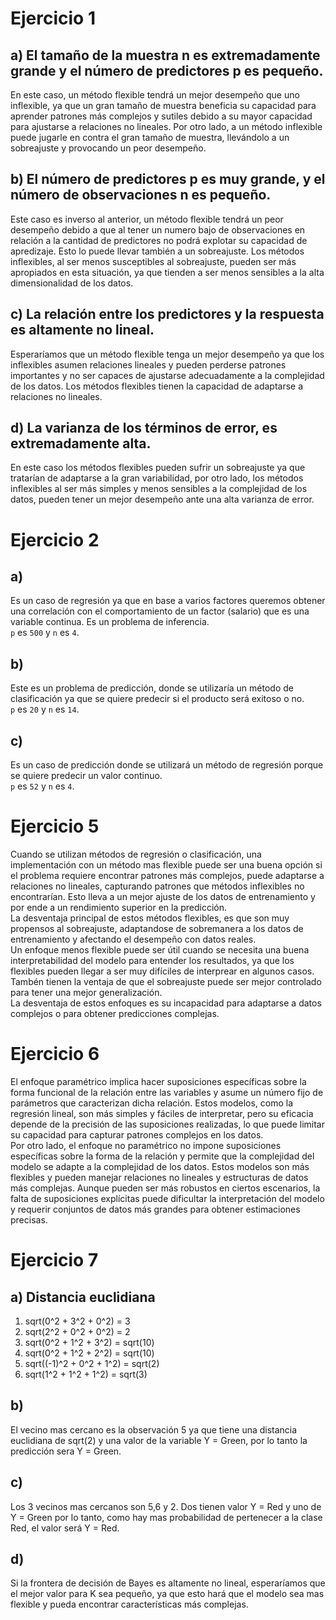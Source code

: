# Ejercicio 1
## a) El tamaño de la muestra n es extremadamente grande y el número de predictores p es pequeño.
En este caso, un método flexible tendrá un mejor desempeño que uno inflexible, ya que un gran tamaño de muestra beneficia su capacidad para aprender patrones más complejos y sutiles debido a su mayor capacidad para ajustarse a relaciones no lineales. Por otro lado, a un método inflexible puede jugarle en contra el gran tamaño de muestra, llevándolo a un sobreajuste y provocando un peor desempeño.
## b) El número de predictores p es muy grande, y el número de observaciones n es pequeño.
Este caso es inverso al anterior, un método flexible tendrá un peor desempeño debido a que al tener un numero bajo de observaciones en relación a la cantidad de predictores no podrá explotar su capacidad de apredizaje. Esto lo puede llevar también a un sobreajuste. Los métodos inflexibles, al ser menos susceptibles al sobreajuste, pueden ser más apropiados en esta situación, ya que tienden a ser menos sensibles a la alta dimensionalidad de los datos.
## c) La relación entre los predictores y la respuesta es altamente no lineal.
Esperaríamos que un método flexible tenga un mejor desempeño ya que los inflexibles asumen relaciones lineales y pueden perderse patrones importantes y no ser capaces de ajustarse adecuadamente a la complejidad de los datos. Los métodos flexibles tienen la capacidad de adaptarse a relaciones no lineales.
## d) La varianza de los términos de error, es extremadamente alta.
En este caso los métodos flexibles pueden sufrir un sobreajuste ya que tratarían de adaptarse a la gran variabilidad, por otro lado, los métodos inflexibles al ser más simples y menos sensibles a la complejidad de los datos, pueden tener un mejor desempeño ante una alta varianza de error.

# Ejercicio 2
## a)
Es un caso de regresión ya que en base a varios factores queremos obtener una correlación con el comportamiento de un factor (salario) que es una variable continua. Es un problema de inferencia.  
`p` es `500` y `n` es `4`.  
## b)
Este es un problema de predicción, donde se utilizaría un método de clasificación ya que se quiere predecir si el producto será exitoso o no.  
`p` es `20` y `n` es `14`.
## c)
Es un caso de predicción donde se utilizará un método de regresión porque se quiere predecir un valor continuo.  
`p` es `52` y `n` es `4`.

# Ejercicio 5
Cuando se utilizan métodos de regresión o clasificación, una implementación con un método mas flexible puede ser una buena opción si el problema requiere encontrar patrones más complejos, puede adaptarse a relaciones no lineales, capturando patrones que métodos inflexibles no encontrarían. Esto lleva a un mejor ajuste de los datos de entrenamiento y por ende a un rendimiento superior en la predicción.  
La desventaja principal de estos métodos flexibles, es que son muy propensos al sobreajuste, adaptandose de sobremanera a los datos de entrenamiento y afectando el desempeño con datos reales.  
Un enfoque menos flexible puede ser útil cuando se necesita una buena interpretabilidad del modelo para entender los resultados, ya que los flexibles pueden llegar a ser muy difíciles de interprear en algunos casos. Tambén tienen la ventaja de que el sobreajuste puede ser mejor controlado para tener una mejor generalización.  
La desventaja de estos enfoques es su incapacidad para adaptarse a datos complejos o para obtener predicciones complejas.

# Ejercicio 6
El enfoque paramétrico implica hacer suposiciones específicas sobre la forma funcional de la relación entre las variables y asume un número fijo de parámetros que caracterizan dicha relación. Estos modelos, como la regresión lineal, son más simples y fáciles de interpretar, pero su eficacia depende de la precisión de las suposiciones realizadas, lo que puede limitar su capacidad para capturar patrones complejos en los datos.  
Por otro lado, el enfoque no paramétrico no impone suposiciones específicas sobre la forma de la relación y permite que la complejidad del modelo se adapte a la complejidad de los datos. Estos modelos son más flexibles y pueden manejar relaciones no lineales y estructuras de datos más complejas. Aunque pueden ser más robustos en ciertos escenarios, la falta de suposiciones explícitas puede dificultar la interpretación del modelo y requerir conjuntos de datos más grandes para obtener estimaciones precisas.

# Ejercicio 7
## a) Distancia euclidiana
1)  sqrt(0^2 + 3^2 + 0^2) = 3   
2) 	sqrt(2^2 + 0^2 + 0^2) = 2   
3) 	sqrt(0^2 + 1^2 + 3^2) = sqrt(10)  
4) 	sqrt(0^2 + 1^2 + 2^2) = sqrt(10)  
5) 	sqrt((-1)^2 + 0^2 + 1^2) = sqrt(2)    
6) 	sqrt(1^2 + 1^2 + 1^2) = sqrt(3)

## b) 
El vecino mas cercano es la observación 5 ya que tiene una distancia euclidiana de sqrt(2) y una valor de la variable Y = Green, por lo tanto la predicción sera Y = Green.

## c)
Los 3 vecinos mas cercanos son 5,6 y 2. Dos tienen valor Y = Red y uno de Y = Green por lo tanto, como hay mas probabilidad de pertenecer a la clase Red, el valor será Y = Red.

## d)
Si la frontera de decisión de Bayes es altamente no lineal, esperaríamos que el mejor valor para K sea pequeño, ya que esto hará que el modelo sea mas flexible y pueda encontrar características más complejas.

